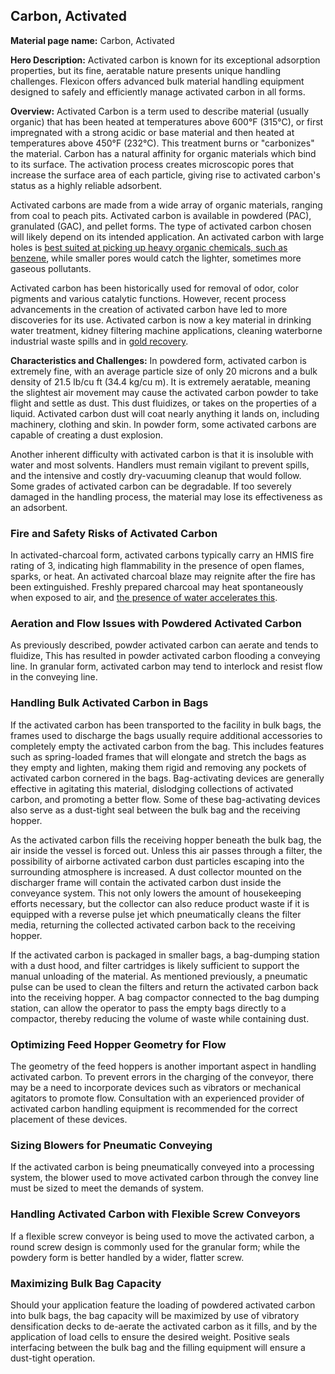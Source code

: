 ## Carbon, Activated

**Material page name:** Carbon, Activated

**Hero Description:** Activated carbon is known for its exceptional adsorption properties, but its fine, aeratable nature presents unique handling challenges. Flexicon offers advanced bulk material handling equipment designed to safely and efficiently manage activated carbon in all forms.

**Overview:** Activated Carbon is a term used to describe material (usually organic) that has been heated at temperatures above 600°F (315°C), or first impregnated with a strong acidic or base material and then heated at temperatures above 450°F (232°C). This treatment burns or "carbonizes" the material. Carbon has a natural affinity for organic materials which bind to its surface. The activation process creates microscopic pores that increase the surface area of each particle, giving rise to activated carbon's status as a highly reliable adsorbent.

Activated carbons are made from a wide array of organic materials, ranging from coal to peach pits. Activated carbon is available in powdered (PAC), granulated (GAC), and pellet forms. The type of activated carbon chosen will likely depend on its intended application. An activated carbon with large holes is [best suited at picking up heavy organic chemicals, such as benzene](https://slate.com/news-and-politics/2005/11/how-does-activated-carbon-work.html), while smaller pores would catch the lighter, sometimes more gaseous pollutants.

Activated carbon has been historically used for removal of odor, color pigments and various catalytic functions. However, recent process advancements in the creation of activated carbon have led to more discoveries for its use. Activated carbon is now a key material in drinking water treatment, kidney filtering machine applications, cleaning waterborne industrial waste spills and in [gold recovery](https://www.kuraray.com/products/kuraraycoal).

**Characteristics and Challenges:** In powdered form, activated carbon is extremely fine, with an average particle size of only 20 microns and a bulk density of 21.5 lb/cu ft (34.4 kg/cu m). It is extremely aeratable, meaning the slightest air movement may cause the activated carbon powder to take flight and settle as dust. This dust fluidizes, or takes on the properties of a liquid. Activated carbon dust will coat nearly anything it lands on, including machinery, clothing and skin. In powder form, some activated carbons are capable of creating a dust explosion.

Another inherent difficulty with activated carbon is that it is insoluble with water and most solvents. Handlers must remain vigilant to prevent spills, and the intensive and costly dry-vacuuming cleanup that would follow. Some grades of activated carbon can be degradable. If too severely damaged in the handling process, the material may lose its effectiveness as an adsorbent.

### Fire and Safety Risks of Activated Carbon

In activated-charcoal form, activated carbons typically carry an HMIS fire rating of 3, indicating high flammability in the presence of open flames, sparks, or heat. An activated charcoal blaze may reignite after the fire has been extinguished. Freshly prepared charcoal may heat spontaneously when exposed to air, and [the presence of water accelerates this](https://cameochemicals.noaa.gov/chemical/10765).

### Aeration and Flow Issues with Powdered Activated Carbon

As previously described, powder activated carbon can aerate and tends to fluidize, This has resulted in powder activated carbon flooding a conveying line. In granular form, activated carbon may tend to interlock and resist flow in the conveying line.

### Handling Bulk Activated Carbon in Bags

If the activated carbon has been transported to the facility in bulk bags, the frames used to discharge the bags usually require additional accessories to completely empty the activated carbon from the bag. This includes features such as spring-loaded frames that will elongate and stretch the bags as they empty and lighten, making them rigid and removing any pockets of activated carbon cornered in the bags. Bag-activating devices are generally effective in agitating this material, dislodging collections of activated carbon, and promoting a better flow. Some of these bag-activating devices also serve as a dust-tight seal between the bulk bag and the receiving hopper.

As the activated carbon fills the receiving hopper beneath the bulk bag, the air inside the vessel is forced out. Unless this air passes through a filter, the possibility of airborne activated carbon dust particles escaping into the surrounding atmosphere is increased. A dust collector mounted on the discharger frame will contain the activated carbon dust inside the conveyance system. This not only lowers the amount of housekeeping efforts necessary, but the collector can also reduce product waste if it is equipped with a reverse pulse jet which pneumatically cleans the filter media, returning the collected activated carbon back to the receiving hopper.

If the activated carbon is packaged in smaller bags, a bag-dumping station with a dust hood, and filter cartridges is likely sufficient to support the manual unloading of the material. As mentioned previously, a pneumatic pulse can be used to clean the filters and return the activated carbon back into the receiving hopper. A bag compactor connected to the bag dumping station, can allow the operator to pass the empty bags directly to a compactor, thereby reducing the volume of waste while containing dust.

### Optimizing Feed Hopper Geometry for Flow

The geometry of the feed hoppers is another important aspect in handling activated carbon. To prevent errors in the charging of the conveyor, there may be a need to incorporate devices such as vibrators or mechanical agitators to promote flow. Consultation with an experienced provider of activated carbon handling equipment is recommended for the correct placement of these devices.

### Sizing Blowers for Pneumatic Conveying

If the activated carbon is being pneumatically conveyed into a processing system, the blower used to move activated carbon through the convey line must be sized to meet the demands of system.

### Handling Activated Carbon with Flexible Screw Conveyors

If a flexible screw conveyor is being used to move the activated carbon, a round screw design is commonly used for the granular form; while the powdery form is better handled by a wider, flatter screw.

### Maximizing Bulk Bag Capacity

Should your application feature the loading of powdered activated carbon into bulk bags, the bag capacity will be maximized by use of vibratory densification decks to de-aerate the activated carbon as it fills, and by the application of load cells to ensure the desired weight. Positive seals interfacing between the bulk bag and the filling equipment will ensure a dust-tight operation.
